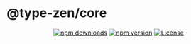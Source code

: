 # @type-zen/core

<p align="center">
  <a href="https://npmjs.com/package/@type-zen/core"><img src="https://img.shields.io/npm/v/@type-zen/core.svg?style=flat-square" alt="npm downloads"></a>
  <a href="https://npmjs.com/package/@type-zen/core"><img src="https://img.shields.io/npm/dt/@type-zen/core.svg?style=flat-square" alt="npm version"></a>
  <a href="https://www.npmjs.com/package/@type-zen/core"><img src="https://img.shields.io/npm/l/@type-zen/core.svg?style=flat-square" alt="License"></a>
</p>
